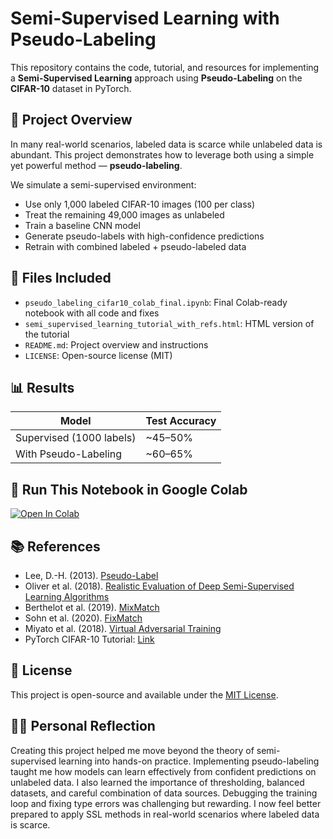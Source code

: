 # Semi-Supervised Learning with Pseudo-Labeling

This repository contains the code, tutorial, and resources for implementing a **Semi-Supervised Learning** approach using **Pseudo-Labeling** on the **CIFAR-10** dataset in PyTorch.

## 📌 Project Overview

In many real-world scenarios, labeled data is scarce while unlabeled data is abundant. This project demonstrates how to leverage both using a simple yet powerful method — **pseudo-labeling**.

We simulate a semi-supervised environment:
- Use only 1,000 labeled CIFAR-10 images (100 per class)
- Treat the remaining 49,000 images as unlabeled
- Train a baseline CNN model
- Generate pseudo-labels with high-confidence predictions
- Retrain with combined labeled + pseudo-labeled data

## 📂 Files Included

- `pseudo_labeling_cifar10_colab_final.ipynb`: Final Colab-ready notebook with all code and fixes
- `semi_supervised_learning_tutorial_with_refs.html`: HTML version of the tutorial
- `README.md`: Project overview and instructions
- `LICENSE`: Open-source license (MIT)

## 📊 Results

| Model                  | Test Accuracy |
|------------------------|----------------|
| Supervised (1000 labels) | ~45–50%        |
| With Pseudo-Labeling     | ~60–65%        |

## 🚀 Run This Notebook in Google Colab

[![Open In Colab](https://colab.research.google.com/assets/colab-badge.svg)]([https://colab.research.google.com/github/BalajiReddyCD/semi-supervised-cifar10/blob/main/pseudo_labeling_cifar10.ipynb](https://colab.research.google.com/github/BalajiReddyCD/ssl-pseudo-labeling/blob/main/pseudo_labeling_cifar10.ipynb))

## 📚 References

- Lee, D.-H. (2013). [Pseudo-Label](https://deeplearning.stanford.edu/seminar/2013_lectures/0320_pseudo_labels.pdf)
- Oliver et al. (2018). [Realistic Evaluation of Deep Semi-Supervised Learning Algorithms](https://arxiv.org/abs/1804.09170)
- Berthelot et al. (2019). [MixMatch](https://arxiv.org/abs/1905.02249)
- Sohn et al. (2020). [FixMatch](https://arxiv.org/abs/2001.07685)
- Miyato et al. (2018). [Virtual Adversarial Training](https://arxiv.org/abs/1704.03976)
- PyTorch CIFAR-10 Tutorial: [Link](https://pytorch.org/tutorials/beginner/blitz/cifar10_tutorial.html)

## 📄 License

This project is open-source and available under the [MIT License](LICENSE).

## 🙋‍♂️ Personal Reflection

Creating this project helped me move beyond the theory of semi-supervised learning into hands-on practice.
Implementing pseudo-labeling taught me how models can learn effectively from confident predictions on unlabeled data.
I also learned the importance of thresholding, balanced datasets, and careful combination of data sources.
Debugging the training loop and fixing type errors was challenging but rewarding. I now feel better prepared
to apply SSL methods in real-world scenarios where labeled data is scarce.
